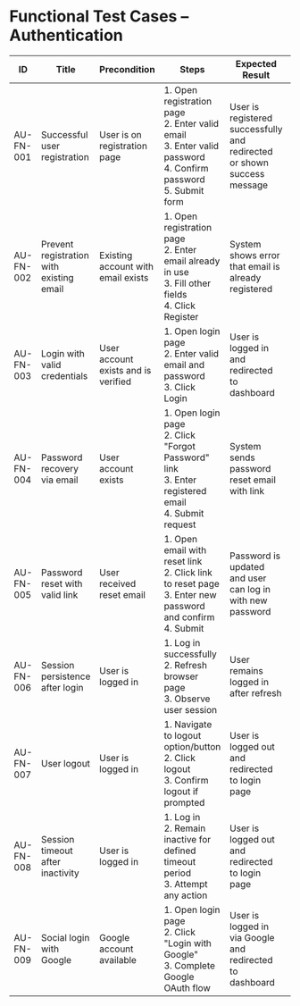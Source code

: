 # Functional Test Cases – Authentication

| ID          | Title                                     | Precondition                        | Steps                                                         | Expected Result                           | Actual Result | Status |
|-------------|-------------------------------------------|-------------------------------------|---------------------------------------------------------------|-------------------------------------------|---------------|--------|
| AU-FN-001   | Successful user registration              | User is on registration page        | 1. Open registration page <br> 2. Enter valid email <br> 3. Enter valid password <br> 4. Confirm password <br> 5. Submit form | User is registered successfully and redirected or shown success message |               |        |
| AU-FN-002   | Prevent registration with existing email  | Existing account with email exists  | 1. Open registration page <br> 2. Enter email already in use <br> 3. Fill other fields <br> 4. Click Register | System shows error that email is already registered |               |        |
| AU-FN-003   | Login with valid credentials              | User account exists and is verified | 1. Open login page <br> 2. Enter valid email and password <br> 3. Click Login | User is logged in and redirected to dashboard |               |        |
| AU-FN-004   | Password recovery via email               | User account exists                  | 1. Open login page <br> 2. Click "Forgot Password" link <br> 3. Enter registered email <br> 4. Submit request | System sends password reset email with link |               |        |
| AU-FN-005   | Password reset with valid link            | User received reset email            | 1. Open email with reset link <br> 2. Click link to reset page <br> 3. Enter new password and confirm <br> 4. Submit | Password is updated and user can log in with new password |               |        |
| AU-FN-006   | Session persistence after login           | User is logged in                    | 1. Log in successfully <br> 2. Refresh browser page <br> 3. Observe user session | User remains logged in after refresh |               |        |
| AU-FN-007   | User logout                               | User is logged in                    | 1. Navigate to logout option/button <br> 2. Click logout <br> 3. Confirm logout if prompted | User is logged out and redirected to login page |               |        |
| AU-FN-008   | Session timeout after inactivity          | User is logged in                    | 1. Log in <br> 2. Remain inactive for defined timeout period <br> 3. Attempt any action | User is logged out and redirected to login page |               |        |
| AU-FN-009   | Social login with Google                  | Google account available             | 1. Open login page <br> 2. Click "Login with Google" <br> 3. Complete Google OAuth flow | User is logged in via Google and redirected to dashboard |               |        |